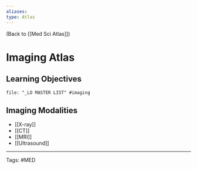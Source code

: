 ```yaml
---
aliases: 
type: Atlas
---
```


(Back to [[Med Sci Atlas]])

# Imaging Atlas

## Learning Objectives
```query
file: "_LO MASTER LIST" #imaging 
```

## Imaging Modalities
- [[X-ray]]
- [[CT]]
- [[MRI]]
- [[Ultrasound]]

---
Tags: #MED